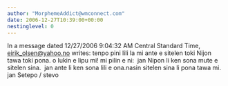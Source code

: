 ```yaml
---
author: "MorphemeAddict@wmconnect.com"
date: 2006-12-27T10:39:00+00:00
nestinglevel: 0
---
```

In a message dated 12/27/2006 9:04:32 AM Central Standard Time, [eirik_olsen@yahoo.no](mailto://eirik_olsen@yahoo.no) writes:
tenpo pini lili la mi ante e sitelen toki Nijon tawa toki pona. o lukin e lipu mi! mi pilin e ni:  jan Nipon li ken sona mute e sitelen sina.  jan ante li ken sona lili e ona.nasin sitelen sina li pona tawa mi. jan Setepo / stevo
